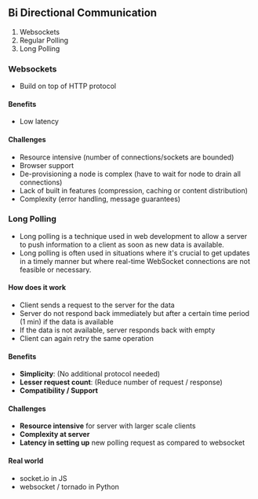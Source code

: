 ## Bi Directional Communication

1. Websockets
2. Regular Polling
3. Long Polling

### Websockets
* Build on top of HTTP protocol
 
#### Benefits
* Low latency

#### Challenges
* Resource intensive (number of connections/sockets are bounded)
* Browser support
* De-provisioning a node is complex (have to wait for node to drain all connections)
* Lack of built in features (compression, caching or content distribution)
* Complexity (error handling, message guarantees)

### Long Polling
* Long polling is a technique used in web development to allow a server to push information to a client as soon as new data is available.
* Long polling is often used in situations where it's crucial to get updates in a timely manner but where real-time WebSocket connections are not feasible or necessary.
 
 #### How does it work
- Client sends a request to the server for the data
- Server do not respond back immediately but after a certain time period (1 min) if the data is available
- If the data is not available, server responds back with empty
- Client can again retry the same operation
  
#### Benefits
- **Simplicity**: (No additional protocol needed)
- **Lesser request count**: (Reduce number of request / response)
- **Compatibility / Support**

#### Challenges
- **Resource intensive** for server with larger scale clients
- **Complexity at server**
- **Latency in setting up** new polling request as compared to websocket

#### Real world
* socket.io in JS
* websocket / tornado in Python
